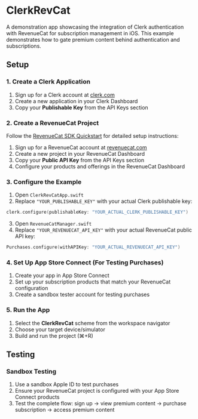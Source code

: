 # ClerkRevCat

A demonstration app showcasing the integration of Clerk authentication with RevenueCat for subscription management in iOS. This example demonstrates how to gate premium content behind authentication and subscriptions.

## Setup

### 1. Create a Clerk Application

1. Sign up for a Clerk account at [clerk.com](https://clerk.com)
2. Create a new application in your Clerk Dashboard
3. Copy your **Publishable Key** from the API Keys section

### 2. Create a RevenueCat Project

Follow the [RevenueCat SDK Quickstart](https://www.revenuecat.com/docs/getting-started/quickstart) for detailed setup instructions:

1. Sign up for a RevenueCat account at [revenuecat.com](https://revenuecat.com)
2. Create a new project in your RevenueCat Dashboard
3. Copy your **Public API Key** from the API Keys section
4. Configure your products and offerings in the RevenueCat Dashboard

### 3. Configure the Example

1. Open `ClerkRevCatApp.swift`
2. Replace `"YOUR_PUBLISHABLE_KEY"` with your actual Clerk publishable key:

```swift
clerk.configure(publishableKey: "YOUR_ACTUAL_CLERK_PUBLISHABLE_KEY")
```

3. Open `RevenueCatManager.swift`
4. Replace `"YOUR_REVENUECAT_API_KEY"` with your actual RevenueCat public API key:

```swift
Purchases.configure(withAPIKey: "YOUR_ACTUAL_REVENUECAT_API_KEY")
```

### 4. Set Up App Store Connect (For Testing Purchases)

1. Create your app in App Store Connect
2. Set up your subscription products that match your RevenueCat configuration
3. Create a sandbox tester account for testing purchases

### 5. Run the App

1. Select the **ClerkRevCat** scheme from the workspace navigator
2. Choose your target device/simulator
3. Build and run the project (⌘+R)

## Testing

### Sandbox Testing

1. Use a sandbox Apple ID to test purchases
2. Ensure your RevenueCat project is configured with your App Store Connect products
3. Test the complete flow: sign up → view premium content → purchase subscription → access premium content
